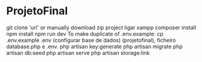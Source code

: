 # ProjetoFinal

git clone 'url' or manually download zip project
ligar xampp
composer install
npm install
npm run dev
To make duplicate of .env.example: cp .env.example .env (configurar base de dados) (projetofinal), ficheiro database.php e .env. 
php artisan key:generate
php artisan migrate
php artisan db:seed
php artisan serve
php artisan storage:link
